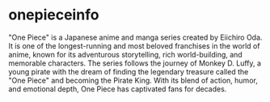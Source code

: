 # onepieceinfo
"One Piece" is a Japanese anime and manga series created by Eiichiro Oda. It is one of the longest-running and most beloved franchises in the world of anime, known for its adventurous storytelling, rich world-building, and memorable characters. The series follows the journey of Monkey D. Luffy, a young pirate with the dream of finding the legendary treasure called the "One Piece" and becoming the Pirate King. With its blend of action, humor, and emotional depth, One Piece has captivated fans for decades.
